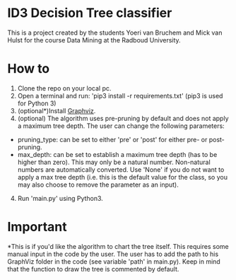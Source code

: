 # ID3 Decision Tree classifier 
This is a project created by the students Yoeri van Bruchem and Mick van Hulst for the course Data Mining at the Radboud University.

# How to
1. Clone the repo on your local pc.
2. Open a terminal and run: 'pip3 install -r requirements.txt' (pip3 is used for Python 3)
3. (optional*)Install [Graphviz](https://graphviz.gitlab.io/download/).
4. (optional) The algorithm uses pre-pruning by default and does not apply a maximum tree depth. The user can change the following parameters:
- pruning_type: can be set to either 'pre' or 'post' for either pre- or post-pruning.
- max_depth: can be set to establish a maximum tree depth (has to be higher than zero). This may only be a natural number. Non-natural numbers are automatically converted. Use 'None' if you do not want
to apply a max tree depth (i.e. this is the default value for the class, so you may also choose to remove the parameter as an input).
4. Run 'main.py' using Python3. 

# Important
*This is if you'd like the algorithm to chart the tree itself. This requires some manual input in the code by the user. The user has to add the path to his GraphViz folder in the code (see variable 'path' in main.py). Keep in mind
that the function to draw the tree is commented by default.